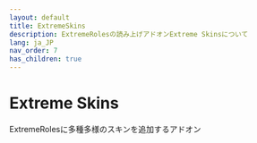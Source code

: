 ```yaml
---
layout: default
title: ExtremeSkins
description: ExtremeRolesの読み上げアドオンExtreme Skinsについて
lang: ja_JP
nav_order: 7
has_children: true
---
```


# Extreme Skins

ExtremeRolesに多種多様のスキンを追加するアドオン